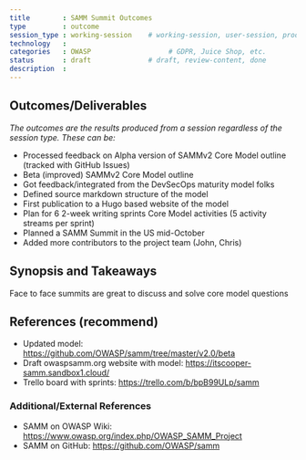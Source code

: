 ```yaml
---
title        : SAMM Summit Outcomes
type         : outcome
session_type : working-session    # working-session, user-session, product-sesssion
technology   :
categories   : OWASP                   # GDPR, Juice Shop, etc.
status       : draft              # draft, review-content, done
description  :
---
```



## Outcomes/Deliverables 
*The outcomes are the results produced from a session regardless of the session type. These can be:*

- Processed feedback on Alpha version of SAMMv2 Core Model outline (tracked with GitHub Issues)
- Beta (improved) SAMMv2 Core Model outline
- Got feedback/integrated from the DevSecOps maturity model folks
- Defined source markdown structure of the model
- First publication to a Hugo based website of the model
- Plan for 6 2-week writing sprints Core Model activities (5 activity streams per sprint)
- Planned a SAMM Summit in the US mid-October
- Added more contributors to the project team (John, Chris)

## Synopsis and Takeaways 
Face to face summits are great to discuss and solve core model questions

## References (recommend)
- Updated model: https://github.com/OWASP/samm/tree/master/v2.0/beta
- Draft owaspsamm.org website with model: https://itscooper-samm.sandbox1.cloud/
- Trello board with sprints: https://trello.com/b/bpB99ULp/samm


### Additional/External References
- SAMM on OWASP Wiki: https://www.owasp.org/index.php/OWASP_SAMM_Project
- SAMM on GitHub: https://github.com/OWASP/samm
